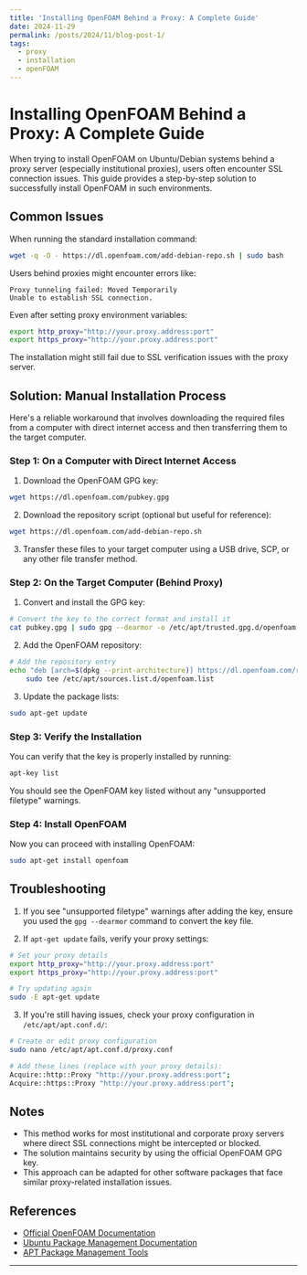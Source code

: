 ```yaml
---
title: 'Installing OpenFOAM Behind a Proxy: A Complete Guide'
date: 2024-11-29
permalink: /posts/2024/11/blog-post-1/
tags:
  - proxy
  - installation
  - openFOAM
---
```

# Installing OpenFOAM Behind a Proxy: A Complete Guide

When trying to install OpenFOAM on Ubuntu/Debian systems behind a proxy server (especially institutional proxies), users often encounter SSL connection issues. This guide provides a step-by-step solution to successfully install OpenFOAM in such environments.

## Common Issues

When running the standard installation command:
```bash
wget -q -O - https://dl.openfoam.com/add-debian-repo.sh | sudo bash
```

Users behind proxies might encounter errors like:
```
Proxy tunneling failed: Moved Temporarily
Unable to establish SSL connection.
```

Even after setting proxy environment variables:
```bash
export http_proxy="http://your.proxy.address:port"
export https_proxy="http://your.proxy.address:port"
```

The installation might still fail due to SSL verification issues with the proxy server.

## Solution: Manual Installation Process

Here's a reliable workaround that involves downloading the required files from a computer with direct internet access and then transferring them to the target computer.

### Step 1: On a Computer with Direct Internet Access

1. Download the OpenFOAM GPG key:
```bash
wget https://dl.openfoam.com/pubkey.gpg
```

2. Download the repository script (optional but useful for reference):
```bash
wget https://dl.openfoam.com/add-debian-repo.sh
```

3. Transfer these files to your target computer using a USB drive, SCP, or any other file transfer method.

### Step 2: On the Target Computer (Behind Proxy)

1. Convert and install the GPG key:
```bash
# Convert the key to the correct format and install it
cat pubkey.gpg | sudo gpg --dearmor -o /etc/apt/trusted.gpg.d/openfoam.gpg
```

2. Add the OpenFOAM repository:
```bash
# Add the repository entry
echo "deb [arch=$(dpkg --print-architecture)] https://dl.openfoam.com/repos/deb $(lsb_release -cs) main" | \
    sudo tee /etc/apt/sources.list.d/openfoam.list
```

3. Update the package lists:
```bash
sudo apt-get update
```

### Step 3: Verify the Installation

You can verify that the key is properly installed by running:
```bash
apt-key list
```

You should see the OpenFOAM key listed without any "unsupported filetype" warnings.

### Step 4: Install OpenFOAM

Now you can proceed with installing OpenFOAM:
```bash
sudo apt-get install openfoam
```

## Troubleshooting

1. If you see "unsupported filetype" warnings after adding the key, ensure you used the `gpg --dearmor` command to convert the key file.

2. If `apt-get update` fails, verify your proxy settings:
```bash
# Set your proxy details
export http_proxy="http://your.proxy.address:port"
export https_proxy="http://your.proxy.address:port"

# Try updating again
sudo -E apt-get update
```

3. If you're still having issues, check your proxy configuration in `/etc/apt/apt.conf.d/`:
```bash
# Create or edit proxy configuration
sudo nano /etc/apt/apt.conf.d/proxy.conf

# Add these lines (replace with your proxy details):
Acquire::http::Proxy "http://your.proxy.address:port";
Acquire::https::Proxy "http://your.proxy.address:port";
```

## Notes

- This method works for most institutional and corporate proxy servers where direct SSL connections might be intercepted or blocked.
- The solution maintains security by using the official OpenFOAM GPG key.
- This approach can be adapted for other software packages that face similar proxy-related installation issues.

## References

- [Official OpenFOAM Documentation](https://www.openfoam.com/)
- [Ubuntu Package Management Documentation](https://help.ubuntu.com/community/Repositories/Ubuntu)
- [APT Package Management Tools](https://wiki.debian.org/Apt)
---
